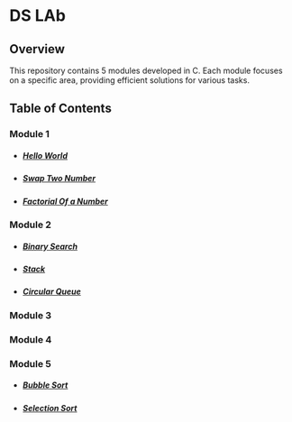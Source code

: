 # DS LAb

## Overview
This repository contains 5 modules developed in C. Each module focuses on a specific area, providing efficient solutions for various tasks.

## Table of Contents

### Module 1

- ##### [Hello World](./Module%201/Hello_World.c)
- ##### [Swap Two Number](./Module%201/Swap_Numbers_without_temp.c)
- ##### [Factorial Of a Number](./Module%201/Factorial_Recurssion.c)
### Module 2
- ##### [Binary Search](./Module%202/Binary_search.c)
- ##### [Stack](./Module%202/Stack.c)
- ##### [Circular Queue](./Module%202/Circular_Queue.c)
### Module 3
### Module 4
### Module 5
- ##### [Bubble Sort](./Module%205/Bubble_Sort.c)
- ##### [Selection Sort](./Module%205/Selection_Sort.c)

